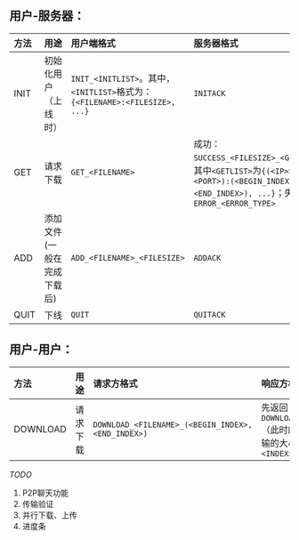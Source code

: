 ## 用户-服务器：

方法 | 用途 | 用户端格式 | 服务器格式
:--- | :--- | :--- | :--- |
INIT | 初始化用户（上线时） | `INIT_<INITLIST>`。其中，`<INITLIST>`格式为：`{<FILENAME>:<FILESIZE>, ...}` | `INITACK`
GET | 请求下载 | `GET_<FILENAME>` | 成功：`SUCCESS_<FILESIZE>_<GETLIST>`，其中`<GETLIST>`为`{(<IP>>,<PORT>):(<BEGIN_INDEX>,<END_INDEX>), ...}`；失败：`ERROR_<ERROR_TYPE>`
ADD | 添加文件(一般在完成下载后) | `ADD_<FILENAME>_<FILESIZE>` | `ADDACK`
QUIT | 下线 | `QUIT` | `QUITACK`

## 用户-用户：
方法 | 用途 | 请求方格式 | 响应方格式
:--- | :--- | :--- | :--- |
DOWNLOAD | 请求下载 | `DOWNLOAD_<FILENAME>_(<BEGIN_INDEX>,<END_INDEX>)` | 先返回`DOWNLOADACK_<FILESIZE>`（此时的文件大小为待传输的大小）,再开始传输`<INDEX>_<DATA>`


*TODO*
1. P2P聊天功能
2. 传输验证
3. 并行下载、上传
4. 进度条